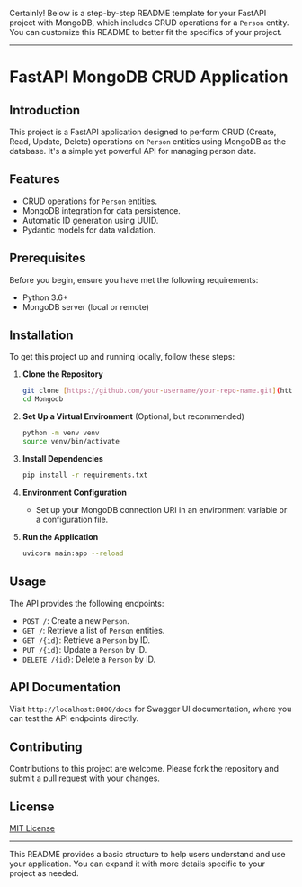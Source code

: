 Certainly! Below is a step-by-step README template for your FastAPI project with MongoDB, which includes CRUD operations for a `Person` entity. You can customize this README to better fit the specifics of your project.

---

# FastAPI MongoDB CRUD Application

## Introduction
This project is a FastAPI application designed to perform CRUD (Create, Read, Update, Delete) operations on `Person` entities using MongoDB as the database. It's a simple yet powerful API for managing person data.

## Features
- CRUD operations for `Person` entities.
- MongoDB integration for data persistence.
- Automatic ID generation using UUID.
- Pydantic models for data validation.

## Prerequisites
Before you begin, ensure you have met the following requirements:
- Python 3.6+
- MongoDB server (local or remote)

## Installation

To get this project up and running locally, follow these steps:

1. **Clone the Repository**
   ```bash
   git clone [https://github.com/your-username/your-repo-name.git](https://github.com/AdjoviLaba/Mongodb.git)
   cd Mongodb
   ```

2. **Set Up a Virtual Environment** (Optional, but recommended)
   ```bash
   python -m venv venv
   source venv/bin/activate
   ```

3. **Install Dependencies**
   ```bash
   pip install -r requirements.txt
   ```

4. **Environment Configuration**
   - Set up your MongoDB connection URI in an environment variable or a configuration file.

5. **Run the Application**
   ```bash
   uvicorn main:app --reload
   ```

## Usage

The API provides the following endpoints:

- `POST /`: Create a new `Person`.
- `GET /`: Retrieve a list of `Person` entities.
- `GET /{id}`: Retrieve a `Person` by ID.
- `PUT /{id}`: Update a `Person` by ID.
- `DELETE /{id}`: Delete a `Person` by ID.

## API Documentation

Visit `http://localhost:8000/docs` for Swagger UI documentation, where you can test the API endpoints directly.

## Contributing

Contributions to this project are welcome. Please fork the repository and submit a pull request with your changes.

## License

[MIT License](LICENSE)

---



This README provides a basic structure to help users understand and use your application. You can expand it with more details specific to your project as needed.
